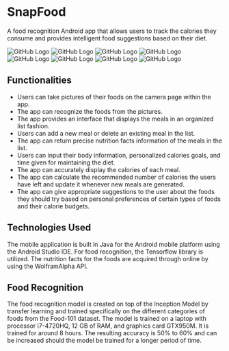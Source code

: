 # SnapFood
A food recognition Android app that allows users to track the calories they consume and provides intelligent food suggestions based on their diet.

![GitHub Logo](image1.jpg)
![GitHub Logo](image2.jpg)
![GitHub Logo](image3.jpg)
![GitHub Logo](image4.jpg)
![GitHub Logo](image5.jpg)
![GitHub Logo](image6.jpg)
![GitHub Logo](image7.jpg)
![GitHub Logo](image8.jpg)

## Functionalities
* Users can take pictures of their foods on the camera page within the app.
* The app can recognize the foods from the pictures.
* The app provides an interface that displays the meals in an organized list fashion.
* Users can add a new meal or delete an existing meal in the list.
* The app can return precise nutrition facts information of the meals in the list.
* Users can input their body information, personalized calories goals, and time given for maintaining the diet.
* The app can accurately display the calories of each meal.
* The app can calculate the recommended number of calories the users have left and update it whenever new meals are generated.
* The app can give appropriate suggestions to the user about the foods they should try based on personal preferences of certain types of foods and their calorie budgets.

## Technologies Used
The mobile application is built in Java for the Android mobile platform using the Android Studio IDE.
For food recognition, the Tensorflow library is utilized.
The nutrition facts for the foods are acquired through online by using the WolframAlpha API.

## Food Recognition
The food recognition model is created on top of the Inception Model by transfer learning and trained specifically on the different categories of foods from the Food-101 dataset.
The model is trained on a laptop with processor i7-4720HQ, 12 GB of RAM, and graphics card GTX950M. It is trained for around 8 hours.
The resulting accuracy is 50% to 60% and can be increased should the model be trained for a longer period of time.

